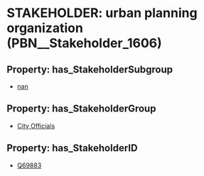 # STAKEHOLDER: __urban planning organization__ (PBN__Stakeholder_1606)

## Property: has_StakeholderSubgroup

* [nan](PBN__StakeholderSubgroup_7)

## Property: has_StakeholderGroup

* [City Officials](PBN__StakeholderGroup_0)

## Property: has_StakeholderID

* [Q69883](Q69883)

